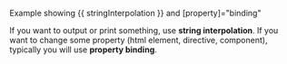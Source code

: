 Example showing {{ stringInterpolation }} and [property]="binding"

If you want to output or print something, use **string interpolation**.
If you want to change some property (html element, directive, component), typically you will use **property binding**. 
